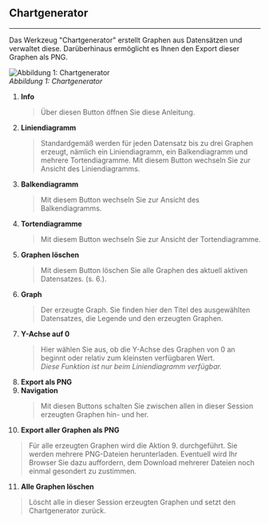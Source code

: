 ## Chartgenerator
___
Das Werkzeug "Chartgenerator" erstellt Graphen aus Datensätzen und verwaltet diese. Darüberhinaus ermöglicht es Ihnen den Export dieser Graphen als PNG.

![Abbildung 1: Chartgenerator](https://user-images.githubusercontent.com/43250699/143032270-d9521038-a4b8-4669-bcd8-452a701fc962.jpg)  
*Abbildung 1: Chartgenerator*

1. **Info**
   > Über diesen Button öffnen Sie diese Anleitung.
2. **Liniendiagramm**
   > Standardgemäß werden für jeden Datensatz bis zu drei Graphen erzeugt, nämlich ein Liniendiagramm, ein Balkendiagramm und mehrere Tortendiagramme. Mit diesem Button wechseln Sie zur Ansicht des Liniendiagramms.
3. **Balkendiagramm**
   > Mit diesem Button wechseln Sie zur Ansicht des Balkendiagramms.
4. **Tortendiagramme**
   > Mit diesem Button wechseln Sie zur Ansicht der Tortendiagramme.
5. **Graphen löschen**
   > Mit diesem Button löschen Sie alle Graphen des aktuell aktiven Datensatzes. (s. 6.).
6. **Graph**
   > Der erzeugte Graph. Sie finden hier den Titel des ausgewählten Datensatzes, die Legende und den erzeugten Graphen.
7. **Y-Achse auf 0**
   > Hier wählen Sie aus, ob die Y-Achse des Graphen von 0 an beginnt oder relativ zum kleinsten verfügbaren Wert.  
   *Diese Funktion ist nur beim Liniendiagramm verfügbar.*
8. **Export als PNG**
9. **Navigation**
   > Mit diesen Buttons schalten Sie zwischen allen in dieser Session erzeugten Graphen hin- und her.
10. **Export aller Graphen als PNG**
   > Für alle erzeugten Graphen wird die Aktion 9. durchgeführt. Sie werden mehrere PNG-Dateien herunterladen. Eventuell wird Ihr Browser Sie dazu auffordern, dem Download mehrerer Dateien noch einmal gesondert zu zustimmen.
11. **Alle Graphen löschen**
   > Löscht alle in dieser Session erzeugten Graphen und setzt den Chartgenerator zurück.